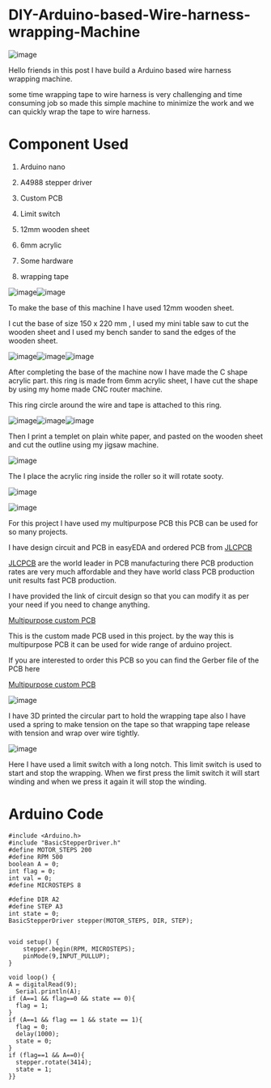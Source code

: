 # DIY-Arduino-based-Wire-harness-wrapping-Machine

![image](https://user-images.githubusercontent.com/19898602/188255610-5b2b3769-ecd0-4425-b6fe-db2494329058.png)


Hello friends in this post I have build a Arduino based wire harness wrapping machine.

some time wrapping tape to wire harness is very challenging and time consuming job
so made this simple machine to minimize the work and we can quickly wrap the tape
to wire harness.

# Component Used

1. Arduino nano

2. A4988 stepper driver

3. Custom PCB

4. Limit switch

5. 12mm wooden sheet

6. 6mm acrylic

7. Some hardware

8. wrapping tape

![image](https://user-images.githubusercontent.com/19898602/188255630-348e5dd0-6ee2-490a-bd96-195511f9fc00.png)![image](https://user-images.githubusercontent.com/19898602/188255633-c6e1b0e3-e537-431b-ac19-69dfb542c5b4.png)


To make the base of this machine I have used 12mm wooden sheet.

I cut the base of size 150 x 220 mm , I used my mini table saw to cut the wooden sheet
and I used my bench sander to sand the edges of the wooden sheet.

![image](https://user-images.githubusercontent.com/19898602/188255638-0df60138-4fea-48b1-9e5a-672f9278cb27.png)![image](https://user-images.githubusercontent.com/19898602/188255641-325790ca-44ef-4c1b-8120-30683352f2b4.png)![image](https://user-images.githubusercontent.com/19898602/188255642-87eed409-86af-48fd-a9df-51afee8aa99b.png)



After completing the base of the machine now I have made the C shape acrylic part.
this ring is made from 6mm acrylic sheet, I have cut the shape by using my home made CNC router machine.

This ring circle around the wire and tape is attached to this ring.


![image](https://user-images.githubusercontent.com/19898602/188255656-ff67c8bd-e368-4d14-bab6-83df55d3e606.png)![image](https://user-images.githubusercontent.com/19898602/188255660-8ceefad3-8627-4fbc-a035-d6d5fb938172.png)![image](https://user-images.githubusercontent.com/19898602/188255662-ca9326f0-ce49-4072-94c2-71760f351ee2.png)


Then I print a templet on plain white paper, and pasted on the wooden sheet and cut the outline using my jigsaw machine.

![image](https://user-images.githubusercontent.com/19898602/188255674-bb719607-6e11-4e63-9a3c-575b397fa7b6.png)

The I place the acrylic ring inside the roller so it will rotate sooty.



![image](https://user-images.githubusercontent.com/19898602/185791830-840591de-59d2-4163-9a0c-d918fba861c4.png)

![image](https://user-images.githubusercontent.com/19898602/188255679-9cf2987a-edb0-4536-a118-c69dc9db21b1.png)


For this project I have used my multipurpose PCB this PCB can be used for so many projects. 

I have design circuit and PCB in easyEDA and ordered PCB from [JLCPCB](https://jlcpcb.com/IAT )


[JLCPCB](https://jlcpcb.com/IAT ) are the world leader in PCB manufacturing there PCB production rates are very much affordable and they have world class PCB production unit results fast PCB production.

I have provided the link of circuit design so that you can modify it as per your need if you need to change anything.

[Multipurpose custom PCB](https://oshwlab.com/sharmaz747/multipurpose-pcb_copy_copy_copy)




This is the custom made PCB used in this project. by the way this is multipurpose PCB it can be used for wide range of arduino project.

If you are interested to order this PCB so you can find the Gerber file of the PCB here

[Multipurpose custom PCB](https://oshwlab.com/sharmaz747/multipurpose-pcb_copy_copy_copy)


![image](https://user-images.githubusercontent.com/19898602/188255753-78070b6b-d726-4cac-8e2e-b27034581e03.png)

I have 3D printed the circular part to hold the wrapping tape
also I have used a spring to make tension on the tape so that wrapping tape release with tension
and wrap over wire tightly.


![image](https://user-images.githubusercontent.com/19898602/188255759-ad4af777-646c-49f8-80a9-7c5b7d028117.png)

Here I have used a limit switch with a long notch.
This limit switch is used to start and stop the wrapping.
When we first press the limit switch it will start winding and when we press it again
it will stop the winding.

# Arduino Code

````
#include <Arduino.h>
#include "BasicStepperDriver.h"
#define MOTOR_STEPS 200
#define RPM 500
boolean A = 0;
int flag = 0;
int val = 0;
#define MICROSTEPS 8

#define DIR A2
#define STEP A3
int state = 0;
BasicStepperDriver stepper(MOTOR_STEPS, DIR, STEP);


void setup() {
    stepper.begin(RPM, MICROSTEPS);
    pinMode(9,INPUT_PULLUP);
}

void loop() {
A = digitalRead(9);
  Serial.println(A);
if (A==1 && flag==0 && state == 0){
  flag = 1;  
}
if (A==1 && flag == 1 && state == 1){
  flag = 0;
  delay(1000);
  state = 0;
}
if (flag==1 && A==0){
  stepper.rotate(3414);
  state = 1;
}}

````


